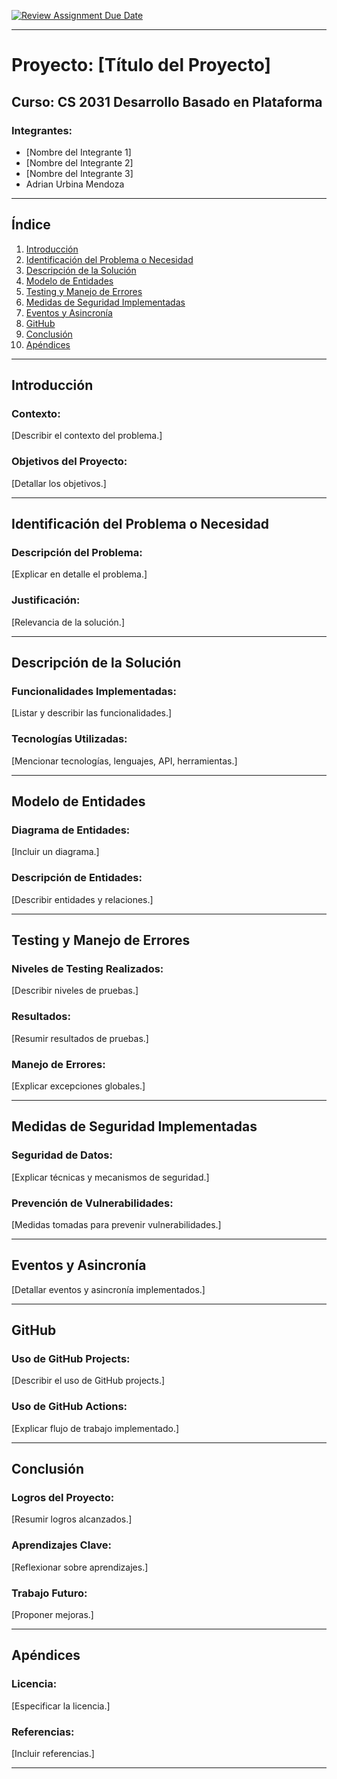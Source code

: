 [![Review Assignment Due Date](https://classroom.github.com/assets/deadline-readme-button-22041afd0340ce965d47ae6ef1cefeee28c7c493a6346c4f15d667ab976d596c.svg)](https://classroom.github.com/a/42utwHoA)

---

# Proyecto: [Título del Proyecto]

## Curso: CS 2031 Desarrollo Basado en Plataforma

### Integrantes:
- [Nombre del Integrante 1]
- [Nombre del Integrante 2]
- [Nombre del Integrante 3]
- Adrian Urbina Mendoza

---

## Índice
1. [Introducción](#introducción)
2. [Identificación del Problema o Necesidad](#identificación-del-problema-o-necesidad)
3. [Descripción de la Solución](#descripción-de-la-solución)
4. [Modelo de Entidades](#modelo-de-entidades)
5. [Testing y Manejo de Errores](#testing-y-manejo-de-errores)
6. [Medidas de Seguridad Implementadas](#medidas-de-seguridad-implementadas)
7. [Eventos y Asincronía](#eventos-y-asincronía)
8. [GitHub](#github)
9. [Conclusión](#conclusión)
10. [Apéndices](#apéndices)

---

## Introducción
### Contexto:
[Describir el contexto del problema.]

### Objetivos del Proyecto:
[Detallar los objetivos.]

---

## Identificación del Problema o Necesidad
### Descripción del Problema:
[Explicar en detalle el problema.]

### Justificación:
[Relevancia de la solución.]

---

## Descripción de la Solución
### Funcionalidades Implementadas:
[Listar y describir las funcionalidades.]

### Tecnologías Utilizadas:
[Mencionar tecnologías, lenguajes, API, herramientas.]

---

## Modelo de Entidades
### Diagrama de Entidades:
[Incluir un diagrama.]

### Descripción de Entidades:
[Describir entidades y relaciones.]

---

## Testing y Manejo de Errores
### Niveles de Testing Realizados:
[Describir niveles de pruebas.]

### Resultados:
[Resumir resultados de pruebas.]

### Manejo de Errores:
[Explicar excepciones globales.]

---

## Medidas de Seguridad Implementadas
### Seguridad de Datos:
[Explicar técnicas y mecanismos de seguridad.]

### Prevención de Vulnerabilidades:
[Medidas tomadas para prevenir vulnerabilidades.]

---

## Eventos y Asincronía
[Detallar eventos y asincronía implementados.]

---

## GitHub
### Uso de GitHub Projects:
[Describir el uso de GitHub projects.]

### Uso de GitHub Actions:
[Explicar flujo de trabajo implementado.]

---

## Conclusión
### Logros del Proyecto:
[Resumir logros alcanzados.]

### Aprendizajes Clave:
[Reflexionar sobre aprendizajes.]

### Trabajo Futuro:
[Proponer mejoras.]

---

## Apéndices
### Licencia:
[Especificar la licencia.]

### Referencias:
[Incluir referencias.]

---

